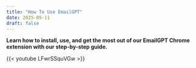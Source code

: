 ```yaml
---
title: "How To Use EmailGPT"
date: 2025-05-11
draft: false
---
```


**Learn how to install, use, and get the most out of our EmailGPT Chrome extension with our step-by-step guide.**

{{< youtube LFwrSSquVGw >}}
